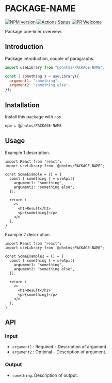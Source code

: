 # PACKAGE-NAME

[![NPM version][npm-image]][npm-url]
[![Actions Status][ci-image]][ci-url]
[![PR Welcome][npm-downloads-image]][npm-downloads-url]

Package one-liner overview.

## Introduction

Package introduction, couple of paragraphs.

```javascript
import useLibrary from "@phntms/PACKAGE-NAME";

const { something } = useLibrary({
  argument1: "something",
  argument2: "something else",
});
```

## Installation

Install this package with `npm`.

```bash
npm i @phntms/PACKAGE-NAME
```

## Usage

Example 1 description.

```JSX
import React from 'react';
import useLibrary from '@phntms/PACKAGE-NAME';

const SomeExample = () = {
  const { something } = useApi({
    argument1: "something",
    argument2: "something else",
  });

  return (
    <>
      <h1>Result</h2>
      <p>{something}</p>
    </>
  );
}
```

Example 2 description.

```JSX
import React from 'react';
import useLibrary from '@phntms/PACKAGE-NAME';

const SomeExample2 = () = {
  const { something } = useApi({
    argument1: "something",
    argument2: "something else",
  });

  return (
    <>
      <h1>Result</h2>
      <p>{something}</p>
    </>
  );
}
```

## API

### Input

- `argument1` : Required - Description of argument.
- `argument2` : Optional - Description of argument.

### Output

- `something`: Description of output.

[npm-image]: https://img.shields.io/npm/v/@phntms/PACKAGE-NAME.svg?style=flat-square&logo=react
[npm-url]: https://npmjs.org/package/@phntms/PACKAGE-NAME
[npm-downloads-image]: https://img.shields.io/npm/dm/@phntms/PACKAGE-NAME.svg
[npm-downloads-url]: https://npmcharts.com/compare/@phntms/PACKAGE-NAME?minimal=true
[ci-image]: https://github.com/phantomstudios/PACKAGE-NAME/workflows/Test/badge.svg
[ci-url]: https://github.com/phantomstudios/PACKAGE-NAME/actions
